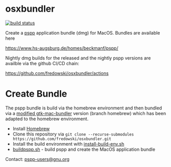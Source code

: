 osxbundler
=======

[![build status](https://github.com/fredowski/osxbundler/actions/workflows/main.yml/badge.svg)](https://github.com/fredowski/osxbundler/actions)

Create a [pspp](https://www.gnu.org/software/pspp) application bundle (dmg) for MacOS. Bundles are available here

https://www.hs-augsburg.de/homes/beckmanf/pspp/

Nightly dmg builds for the released and the nightly pspp versions are availble via the github CI/CD chain:

https://github.com/fredowski/osxbundler/actions

Create Bundle
=========

The pspp bundle is build via the homebrew environment and then bundled
via a
[modified gtk-mac-bundler](https://github.com/fredowski/gtk-mac-bundler/tree/homebrew)
version (branch homebrew) which has been adapted to the homebrew environment.

* Install [Homebrew](https://brew.sh)
* Clone this repository via `git clone --recurse-submodules
https://github.com/fredowski/osxbundler.git`
* Install the build environment with [install-build-env.sh](https://github.com/fredowski/osxbundler/blob/master/install-build-env.sh) 
* [buildpspp.sh](https://github.com/fredowski/osxbundler/blob/master/buildpspp.sh) - build pspp and create the MacOS application bundle

Contact: pspp-users@gnu.org
